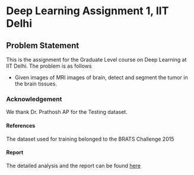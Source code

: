 # Deep Learning Assignment 1, IIT Delhi

## Problem Statement
This is the assignment for the Graduate Level course on Deep Learning at IIT Delhi. The problem is as follows <br/>
* Given images of MRI images of brain, detect and segment the tumor in the brain tissues. 

### Acknowledgement

We thank Dr. Prathosh AP for the Testing dataset. 

#### References

The dataset used for training belonged to the BRATS Challenge 2015

#### Report

The detailed analysis and the report can be found [here](./Report.pdf)
